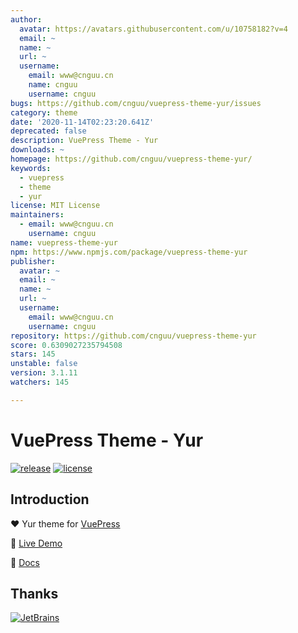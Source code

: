 ```yaml
---
author:
  avatar: https://avatars.githubusercontent.com/u/10758182?v=4
  email: ~
  name: ~
  url: ~
  username:
    email: www@cnguu.cn
    name: cnguu
    username: cnguu
bugs: https://github.com/cnguu/vuepress-theme-yur/issues
category: theme
date: '2020-11-14T02:23:20.641Z'
deprecated: false
description: VuePress Theme - Yur
downloads: ~
homepage: https://github.com/cnguu/vuepress-theme-yur/
keywords:
  - vuepress
  - theme
  - yur
license: MIT License
maintainers:
  - email: www@cnguu.cn
    username: cnguu
name: vuepress-theme-yur
npm: https://www.npmjs.com/package/vuepress-theme-yur
publisher:
  avatar: ~
  email: ~
  name: ~
  url: ~
  username:
    email: www@cnguu.cn
    username: cnguu
repository: https://github.com/cnguu/vuepress-theme-yur
score: 0.6309027235794508
stars: 145
unstable: false
version: 3.1.11
watchers: 145

---
```


# VuePress Theme - Yur

[![release](https://badgen.net/github/release/cnguu/vuepress-theme-yur)](https://www.npmjs.com/package/vuepress)
[![license](https://badgen.net/github/license/cnguu/vuepress-theme-yur)](https://github.com/cnguu/vuepress-theme-yur/blob/main/LICENSE)

## Introduction

:heart: Yur theme for [VuePress](https://v2.vuepress.vuejs.org/)

:revolving_hearts: [Live Demo](https://blog.cnguu.cn/)

:book: [Docs](https://wiki.cnguu.cn/)

## Thanks

[![JetBrains](https://cdn.jsdelivr.net/gh/cnguu/vuepress-theme-yur@main/jetbrains.svg)](https://www.jetbrains.com/?from=vuepress-theme-yur)
